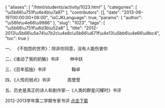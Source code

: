 {
    "aliases": [
        "/html/students/activity/1023.html"
    ],
    "categories": [
        "\u5b66\u751f\u4e4b\u7a97"
    ],
    "contributors": [],
    "date": "2013-06-19T00:00:00+08:00",
    "isCJKLanguage": true,
    "params": {
        "author": "\u56fe\u4e66\u9986"
    },
    "slug": "1023",
    "tags": [
        "\u5b66\u751f\u6d3b\u52a8"
    ],
    "title": "2012-2013\u5b66\u5e74\u7b2c\u4e8c\u5b66\u671f\u4e13\u5bb6\u4e66\u8bc4",
    "toc": true
}

一、 《不抱怨的世界》：除非你同意，没有人能伤害你




二、《谁动了我的奶酪》书评         林中跃




三、《百年孤独》书评                     鞠卓




四、《人性的弱点》书评              周慧莹




五、历史是真正的诗人和剧作家--《人类的群星闪耀时》书评




  






2012-2013学年第二学期专家书评 [点击下载](http://work.tfls.tj.edu.cn/images/soft/131009/1-1310091KI4153.docx)  




